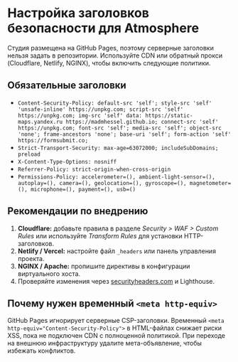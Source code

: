 # Настройка заголовков безопасности для Atmosphere

Студия размещена на GitHub Pages, поэтому серверные заголовки нельзя задать в репозитории. Используйте CDN или обратный прокси (Cloudflare, Netlify, NGINX), чтобы включить следующие политики.

## Обязательные заголовки

- `Content-Security-Policy: default-src 'self'; style-src 'self' 'unsafe-inline' https://unpkg.com; script-src 'self' https://unpkg.com; img-src 'self' data: https://static-maps.yandex.ru https://madmhessel.github.io; connect-src 'self' https://unpkg.com; font-src 'self'; media-src 'self'; object-src 'none'; frame-ancestors 'none'; base-uri 'self'; form-action 'self' https://formsubmit.co;`
- `Strict-Transport-Security: max-age=63072000; includeSubDomains; preload`
- `X-Content-Type-Options: nosniff`
- `Referrer-Policy: strict-origin-when-cross-origin`
- `Permissions-Policy: accelerometer=(), ambient-light-sensor=(), autoplay=(), camera=(), geolocation=(), gyroscope=(), magnetometer=(), microphone=(), payment=(), usb=()`

## Рекомендации по внедрению

1. **Cloudflare:** добавьте правила в разделе *Security > WAF > Custom Rules* или используйте *Transform Rules* для установки HTTP-заголовков.
2. **Netlify / Vercel:** настройте файл `_headers` или панель управления проекта.
3. **NGINX / Apache:** пропишите директивы в конфигурации виртуального хоста.
4. Проверяйте изменения через [securityheaders.com](https://securityheaders.com/) и Lighthouse.

## Почему нужен временный `<meta http-equiv>`

GitHub Pages игнорирует серверные CSP-заголовки. Временный `<meta http-equiv="Content-Security-Policy">` в HTML-файлах снижает риски XSS, пока не подключен CDN с полноценной политикой. При переходе на внешнюю инфраструктуру удалите мета-объявление, чтобы избежать конфликтов.
